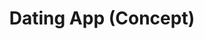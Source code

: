 ---
title: Dating App (Concept)
category: Mobile App
category_slug: f-webd f-wdev
type: gallery
image: assets/img/works/dating-app/dating-app-cover.jpg
gallery: assets/img/works/dating-app/dating-app-cover_01.jpg,assets/img/works/dating-app/dating-app-cover_02.jpg,assets/img/works/dating-app/dating-app_v2_01.jpg,assets/img/works/dating-app/dating-app_v2_02.jpg,assets/img/works/dating-app/dating-app_v2.jpg
---